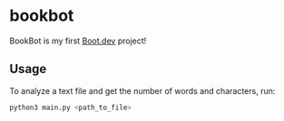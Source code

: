 # bookbot

BookBot is my first [Boot.dev](https://www.boot.dev) project!

## Usage

To analyze a text file and get the number of words and characters, run:

```bash
python3 main.py <path_to_file>
```